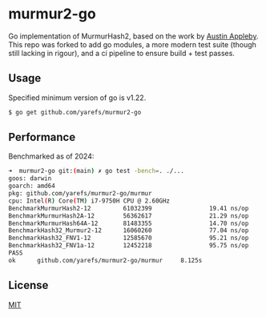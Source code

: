 # murmur2-go
Go implementation of MurmurHash2, based on the work by [Austin Appleby](https://code.google.com/p/smhasher/). This repo was forked to add go modules, a more modern test suite (though still lacking in rigour), and a ci pipeline to ensure build + test passes.

## Usage
Specified minimum version of go is v1.22. 

```bash
$ go get github.com/yarefs/murmur2-go
```

## Performance
Benchmarked as of 2024:

```bash
➜  murmur2-go git:(main) ✗ go test -bench=. ./...
goos: darwin
goarch: amd64
pkg: github.com/yarefs/murmur2-go/murmur
cpu: Intel(R) Core(TM) i7-9750H CPU @ 2.60GHz
BenchmarkMurmurHash2-12         61032399                19.41 ns/op
BenchmarkMurmurHash2A-12        56362617                21.29 ns/op
BenchmarkMurmurHash64A-12       81483355                14.70 ns/op
BenchmarkHash32_Murmur2-12      16060260                77.04 ns/op
BenchmarkHash32_FNV1-12         12585670                95.21 ns/op
BenchmarkHash32_FNV1a-12        12452218                95.75 ns/op
PASS
ok      github.com/yarefs/murmur2-go/murmur     8.125s
```

## License

[MIT](LICENSE)
